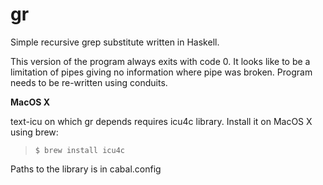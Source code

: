 gr
==

Simple recursive grep substitute written in Haskell.

This version of the program always exits with code 0.  It looks like
to be a limitation of pipes giving no information where pipe was
broken. Program needs to be re-written using conduits.

__MacOS X__

text-icu on which gr depends requires icu4c library. Install it on MacOS X using brew:

> `$ brew install icu4c`

Paths to the library is in cabal.config
